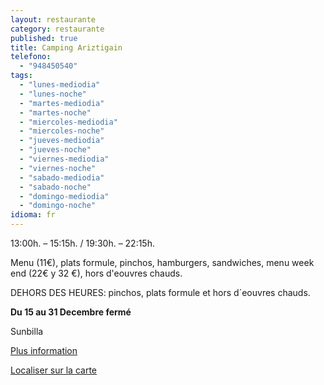 ```yaml
---
layout: restaurante
category: restaurante
published: true
title: Camping Ariztigain
telefono: 
  - "948450540"
tags: 
  - "lunes-mediodia"
  - "lunes-noche"
  - "martes-mediodia"
  - "martes-noche"
  - "miercoles-mediodia"
  - "miercoles-noche"
  - "jueves-mediodia"
  - "jueves-noche"
  - "viernes-mediodia"
  - "viernes-noche"
  - "sabado-mediodia"
  - "sabado-noche"
  - "domingo-mediodia"
  - "domingo-noche"
idioma: fr
---
```


13:00h. – 15:15h. / 19:30h. – 22:15h.

Menu (11€), plats formule, pinchos, hamburgers, sandwiches, menu week end (22€ y 32 €), hors d'eouvres chauds.

DEHORS DES HEURES: pinchos, plats formule et hors d´eouvres chauds.

**Du 15 au 31 Decembre fermé**

Sunbilla

[Plus information](http://www.consorciobertiz.org/consorcio/dondecomer/restaurantes/sunbilla-es-0-190/restaurante-camping-ariztigain.html)

[Localiser sur la carte](https://maps.google.es/maps?q=camping+ariztigain&hl=es&ll=43.186279,-1.672497&spn=0.081482,0.154324&sll=43.130208,-1.643753&sspn=0.010195,0.01929&t=h&hq=camping+ariztigain&z=13&iwloc=A "Camping Ariztigain")